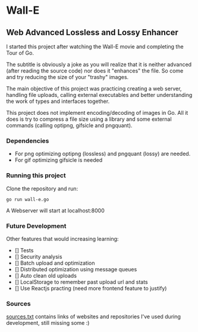 # Wall-E
## Web Advanced Lossless and Lossy Enhancer

I started this project after watching the Wall-E movie and completing the Tour of Go.

The subtitle is obviously a joke as you will realize that it is neither advanced (after reading the source code) nor does it "enhances" the file. So come and try reducing the size of your "trashy" images.

The main objective of this project was practicing creating a web server, handling file uploads, calling external executables and better understanding the work of types and interfaces together.

This project does not implement encoding/decoding of images in Go. All it does is try to compress a file size using a library and some external commands (calling optipng, gifsicle and pngquant).

### Dependencies

- For png optimizing optipng (lossless) and pngquant (lossy) are needed.
- For gif optimizing gifsicle is needed

### Running this project

Clone the repository and run:

```
go run wall-e.go
```

A Webserver will start at localhost:8000

### Future Development

Other features that would increasing learning:

- [] Tests
- [] Security analysis
- [] Batch upload and optimization
- [] Distributed optimization using message queues
- [] Auto clean old uploads
- [] LocalStorage to remember past upload url and stats
- [] Use Reactjs practing (need more frontend feature to justify)

### Sources

[sources.txt](http://github.com/edusig/wall-e/blob/master/sources.txt) contains links of websites and repositories I've used during development, still missing some :)
